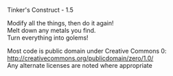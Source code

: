 Tinker's Construct - 1.5

Modify all the things, then do it again! 	 
Melt down any metals you find. 	 
Turn everything into golems! 	 

Most code is public domain under Creative Commons 0: http://creativecommons.org/publicdomain/zero/1.0/ 	 
Any alternate licenses are noted where appropriate
